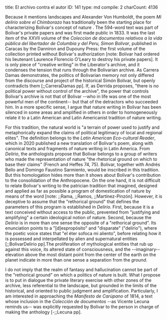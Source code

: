 title:          El archivo contra el autor
ID:             141
type:           md
compile:        2
charCount:      4136


Because it mentions landscapes and Alexander Von Humboldt, the poem *Mi delirio sobre el Chimborazo* has traditionally been the starting place for characterizing Bolívar's concept of nature <!--note: examples including LEAR-->. The 594-word text was part of Bolívar's private papers and was first made public in 1833. It was the last item of the XXVII volume of the _Coleccion de documentos relativos a la vida pública del libertador de Columbia y del Peru, Simon Bolivar_, published in Caracas by the Danniron and Dupouny Press: the first volume of the collection printed without Bolivar's authorization [note: Bolivar had ordered his lieutenant Laurence Florencio O'Leary to destroy his private papers]. It is only piece of "creative writing" in the Liberator's archive, and it condenses the tension that runs through the Bolivarian archive. As Carrera Damas demonstrates, the politics of Bolivarian memory not only differed from the discourse and project of the historical Simón Bolívar, but openly contradicts them [;;CarreraDamas pp]. If, as Derrida proposes, "there is no political power without control of the archive", the power that controls Bolivar's archive is not that of Bolivar --who in life was one of the most powerful men of the continent-- but that of the detractors who succeeded him. In a more specific sense, I argue that nature writing in Bolivar has been silenced in some areas and amplified in others in order to homogeneously relate it to a Latin American and Latin Americanist tradition of nature writing. 

For this tradition, the natural world is "a terrain of power used to justify and metaphorically expand the claims of political legitimacy of local and regional elites". The definition belongs to the *Latin American Eco-cultural Reader*, which in 2020 published a new translation of Bolivar's poem, along with canonical texts and fragments of nature writing in Latin America. From *Delirio*, the anthologists propose that Bolívar belongs to a group of writers who made the representation of nature "the rhetorical ground on which to base their claims" (French and Heffes 74, 75). Bolívar, together with Andrés Bello and Domingo Faustino Sarmiento, would be inscribed in this tradition. But this homologation hides more than it shows about Bolivar's contribution to the consolidation of the Anthropocene. On the one hand, it is not difficult to relate Bolivar's writing to the patrician tradition that imagined, designed and applied as far as possible a program of domestication of nature by means of the word [note: ;;Rama, ;;Ramos, ;;Martínez-Pinzón].
However, it is deceptive to assume that the "rethorical ground" that defines the parameters of this program is established in *Delirio*. First, because it is a text conceived without access to the public, prevented from "justifying and amplifying" a certain ideological notion of nature. Second, because the *Delirio* is in more than one sense the opposite of a "rethorical ground". Its enunciation points to a "[d]espropósito" and "disparate" ("delirio"), where the poetic voice states that "el éter sofoca mi aliento", before relating how it is possessed and interpellated by alien and supernatural entities [;;BolivarDelirio pp].The proliferation of mythological entities that rub up against this voice, its altered state of consciousness, and the --imaginary-- elevation above the most distant point from the center of the earth on the planet indicate in more than one sense a separation from the *ground*.

I do not imply that the realm of fantasy and hallucination cannot be part of the "rethorical ground" on which a politics of nature is built. What I propose is to put in dialogue the private literary exercise with other zones of the archive, less referential to the landscape, but grounded in the limits of the historical, and oriented to public judgment and amplification. Particularly, I am interested in approaching the *Manifesto de Carúpano* of 1814, a text whose inclusion in the *Colección de documentos* --as Vicente Lecuna reminds us-- was explicitly requested by Bolívar to the person in charge of making the anthology [-;;Lecuna pp].